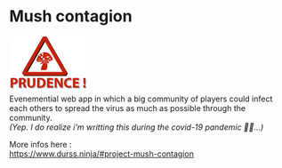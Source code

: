# Mush contagion
![Icon](https://github.com/Durss/mush-contagion/blob/master/deploy/gfx/prudence.png)  
Evenemential web app in which a big community of players could infect each others to spread the virus as much as possible through the community.  
_(Yep. I do realize i'm writting this during the covid-19 pandemic 😬🙃...)_

More infos here :  
https://www.durss.ninja/#project-mush-contagion
